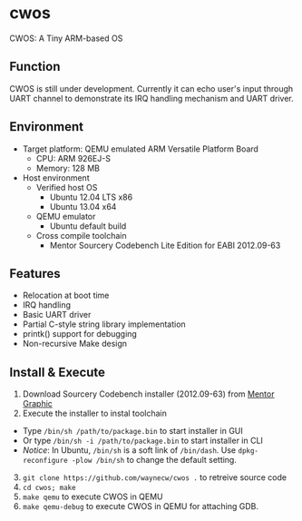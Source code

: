 cwos
====

CWOS: A Tiny ARM-based OS 

Function
--------
CWOS is still under development. Currently it can echo user's input through UART channel to demonstrate its IRQ handling mechanism and UART driver.

Environment
-----------

* Target platform: QEMU emulated ARM Versatile Platform Board 
  - CPU: ARM 926EJ-S
  - Memory: 128 MB
* Host environment
  - Verified host OS
      * Ubuntu 12.04 LTS x86
      * Ubuntu 13.04 x64
  - QEMU emulator
      * Ubuntu default build
  - Cross compile toolchain
      * Mentor Sourcery Codebench Lite Edition for EABI 2012.09-63

Features
--------

* Relocation at boot time
* IRQ handling
* Basic UART driver
* Partial C-style string library implementation
* printk() support for debugging
* Non-recursive Make design


Install & Execute
-----------------
1.  Download Sourcery Codebench installer (2012.09-63) from [Mentor Graphic][1]
2.  Execute the installer to instal toolchain
  *  Type `/bin/sh /path/to/package.bin` to start installer in GUI
  *  Or type `/bin/sh -i /path/to/package.bin` to start installer in CLI
  *  *Notice*: In Ubuntu, `/bin/sh` is a soft link of `/bin/dash`. Use `dpkg-reconfigure -plow /bin/sh` to change the default setting.
3.  `git clone https://github.com/waynecw/cwos .` to retreive source code
4.  `cd cwos; make`
5.  `make qemu` to execute CWOS in QEMU
6.  `make qemu-debug` to execute CWOS in QEMU for attaching GDB.

[1]: http://www.mentor.com/embedded-software/sourcery-tools/sourcery-codebench/overview
